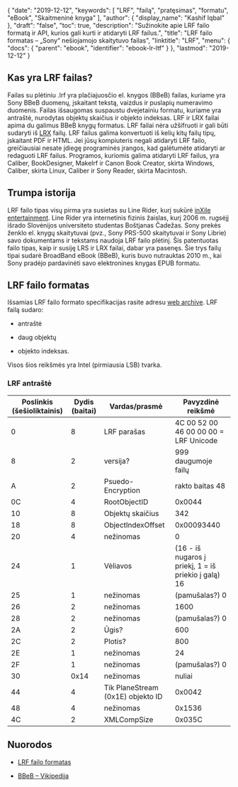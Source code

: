 {
  "date": "2019-12-12",
  "keywords": [
"LRF",
"failą",
"pratęsimas",
"formatu",
"eBook",
"Skaitmeninė knyga"
],
  "author": {
    "display_name": "Kashif Iqbal"
},
  "draft": "false",
  "toc": true,
  "description": "Sužinokite apie LRF failo formatą ir API, kurios gali kurti ir atidaryti LRF failus.",
  "title": "LRF failo formatas – „Sony“ nešiojamojo skaitytuvo failas",
  "linktitle": "LRF",
  "menu": {
    "docs": {
      "parent": "ebook",
      "identifier": "ebook-lr-ltf"
}
},
  "lastmod": "2019-12-12"
}

## Kas yra LRF failas?

Failas su plėtiniu .lrf yra plačiajuosčio el. knygos (BBeB) failas, kuriame yra Sony BBeB duomenų, įskaitant tekstą, vaizdus ir puslapių numeravimo duomenis. Failas išsaugomas suspaustu dvejetainiu formatu, kuriame yra antraštė, nurodytas objektų skaičius ir objekto indeksas. LRF ir LRX failai apima du galimus BBeB knygų formatus. LRF failai nėra užšifruoti ir gali būti sudaryti iš [LRX](/ebook/lrf/) failų. LRF failus galima konvertuoti iš kelių kitų failų tipų, įskaitant PDF ir HTML. Jei jūsų kompiuteris negali atidaryti LRF failo, greičiausiai nesate įdiegę programinės įrangos, kad galėtumėte atidaryti ar redaguoti LRF failus. Programos, kuriomis galima atidaryti LRF failus, yra Caliber, BookDesigner, Makelrf ir Canon Book Creator, skirta Windows, Caliber, skirta Linux, Caliber ir Sony Reader, skirta Macintosh.

## Trumpa istorija

LRF failo tipas visų pirma yra susietas su Line Rider, kurį sukūrė [inXile entertainment](https://en.wikipedia.org/wiki/InXile_Entertainment). Line Rider yra internetinis fizinis žaislas, kurį 2006 m. rugsėjį išrado Slovėnijos universiteto studentas Boštjanas Čadežas. Sony prekės ženklo el. knygų skaitytuvai (pvz., Sony PRS-500 skaitytuvai ir Sony Librie) savo dokumentams ir tekstams naudoja LRF failo plėtinį. Šis patentuotas failo tipas, kaip ir susiję LRS ir LRX failai, dabar yra pasenęs. Šie trys failų tipai sudarė BroadBand eBook (BBeB), kuris buvo nutrauktas 2010 m., kai Sony pradėjo pardavinėti savo elektronines knygas EPUB formatu.

## LRF failo formatas

Išsamias LRF failo formato specifikacijas rasite adresu [web archive](https://web.archive.org/web/20110809071744/http://www.sven.de/librie/Librie/LrfFormat). LRF failą sudaro:
* antraštė

* daug objektų

* objekto indeksas.


Visos šios reikšmės yra Intel (pirmiausia LSB) tvarka.

### LRF antraštė

|Poslinkis (šešioliktainis) |Dydis (baitai) |Vardas/prasmė| Pavyzdinė reikšmė|
---|---|---|---|
|0 |8| LRF parašas| 4C 00 52 00 46 00 00 00 = LRF Unicode|
|8 |2| versija?| 999 daugumoje failų|
|A |2| Psuedo-Encryption |rakto baitas 48|
|0C |4| RootObjectID| 0x0044|
|10 |8| Objektų skaičius |342|
|18 |8| ObjectIndexOffset| 0x00093440|
|20 |4| nežinomas| 0|
|24 |1| Vėliavos| (16 - iš nugaros į priekį, 1 = iš priekio į galą) 16|
|25 |1| nežinomas |(pamušalas?) 0|
|26 |2| nežinomas| 1600|
|28 |2| nežinomas| (pamušalas?) 0|
|2A |2| Ūgis?| 600|
|2C |2| Plotis?| 800|
|2E |1| nežinomas| 24|
|2F |1| nežinomas |(pamušalas?) 0|
|30 |0x14| nežinomas| nuliai|
|44 |4| Tik PlaneStream (0x1E) objekto ID| 0x0042|
|48 |4| nežinomas |0x1536|
|4C |2| XMLCompSize| 0x035C|


## Nuorodos

* [LRF failo formatas](https://web.archive.org/web/20110809071744/http://www.sven.de/librie/Librie/LrfFormat)

* [BBeB – Vikipedija](https://en.wikipedia.org/wiki/BBeB)


